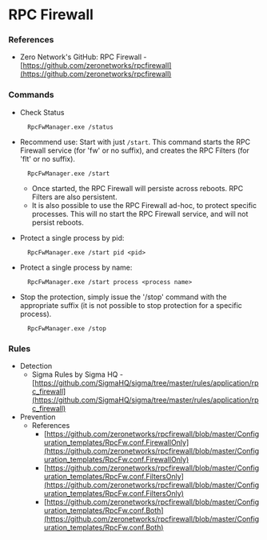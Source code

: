 <!---------------------------------------------------------------------------------
Copyright: (c) BLS OPS LLC.
This program is free software: you can redistribute it and/or modify
it under the terms of the GNU General Public License as published by
the Free Software Foundation, version 3.
This program is distributed in the hope that it will be useful,
but WITHOUT ANY WARRANTY; without even the implied warranty of
MERCHANTABILITY or FITNESS FOR A PARTICULAR PURPOSE. See the
GNU General Public License for more details.
You should have received a copy of the GNU General Public License
along with this program. If not, see <https://www.gnu.org/licenses/>.
--------------------------------------------------------------------------------->
# RPC Firewall
### References
* Zero Network's GitHub: RPC Firewall -<br />[https://github.com/zeronetworks/rpcfirewall](https://github.com/zeronetworks/rpcfirewall)

### Commands
* Check Status

		RpcFwManager.exe /status
* Recommend use: Start with just `/start`. This command starts the RPC Firewall service (for 'fw' or no suffix), and creates the RPC Filters (for 'flt' or no suffix).

		RpcFwManager.exe /start
	* Once started, the RPC Firewall will persiste across reboots. RPC Filters are also persistent.
	* It is also possible to use the RPC Firewall ad-hoc, to protect specific processes. This will no start the RPC Firewall service, and will not persist reboots.
* Protect a single process by pid:

		RpcFwManager.exe /start pid <pid>
* Protect a single process by name:

		RpcFwManager.exe /start process <process name>
* Stop the protection, simply issue the '/stop' command with the appropriate suffix (it is not possible to stop protection for a specific process).

		RpcFwManager.exe /stop

### Rules
* Detection
	* Sigma Rules by Sigma HQ -<br />[https://github.com/SigmaHQ/sigma/tree/master/rules/application/rpc_firewall](https://github.com/SigmaHQ/sigma/tree/master/rules/application/rpc_firewall)
* Prevention
	* References
		* [https://github.com/zeronetworks/rpcfirewall/blob/master/Configuration_templates/RpcFw.conf.FirewallOnly](https://github.com/zeronetworks/rpcfirewall/blob/master/Configuration_templates/RpcFw.conf.FirewallOnly)
		* [https://github.com/zeronetworks/rpcfirewall/blob/master/Configuration_templates/RpcFw.conf.FiltersOnly](https://github.com/zeronetworks/rpcfirewall/blob/master/Configuration_templates/RpcFw.conf.FiltersOnly)
		* [https://github.com/zeronetworks/rpcfirewall/blob/master/Configuration_templates/RpcFw.conf.Both](https://github.com/zeronetworks/rpcfirewall/blob/master/Configuration_templates/RpcFw.conf.Both)

